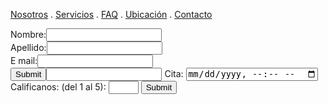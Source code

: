 [Nosotros](./nosotros.md) . [Servicios](./servicios.md) . [FAQ](FAQ.md) . [Ubicación](ubicacion.md) . [Contacto](./contacto.md)


<form action="https://formspree.io/f/xlezwboy" method="post">
 
  Nombre:<input type="text" name="nombre"><br> 
  Apellido:<input type="text" id="lname"><br> 
  E mail:<input type="text" name="email"><br> 
  <input type="submit"><input type="email">
  Cita: <input type="datetime-local">
  <label for="quantity"> Calificanos: (del 1 al 5):</label>
  <input type="number" id="quantity" name="quantity" min="1" max="5">
  <input type="submit" value="Submit">
</form>
 








